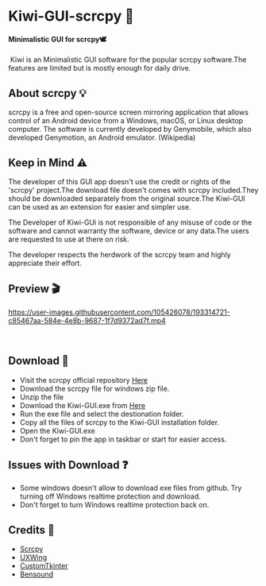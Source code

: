 # Kiwi-GUI-scrcpy 🥝
#### Minimalistic GUI for scrcpy🕊️
&nbsp;Kiwi is an Minimalistic GUI software for the popular scrcpy software.The features are limited but is mostly enough for daily drive.
## About scrcpy 💡

scrcpy is a free and open-source screen mirroring application that allows control of an Android device from a Windows, macOS, or Linux desktop computer. The software is currently developed by Genymobile, which also developed Genymotion, an Android emulator. (Wikipedia)

## Keep in Mind ⚠️
The developer of this GUI app doesn't use the credit or rights of the 'scrcpy' project.The download file doesn't comes with scrcpy included.They should be downloaded separately from the original source.The Kiwi-GUI can be used as an extension for easier and simpler use.
&nbsp;

The Developer of Kiwi-GUi is not responsible of any misuse of code or the software and cannot warranty the software, device or any data.The users are requested to use at there on risk.
&nbsp;

The developer respects the herdwork of the scrcpy team and highly appreciate their effort. 

## Preview 🎬

https://user-images.githubusercontent.com/105426078/193314721-c85467aa-584e-4e8b-9687-1f7d9372ad7f.mp4

&nbsp;
## Download 🎯
- Visit the scrcpy official repository [Here](https://github.com/Genymobile/scrcpy)
- Download the scrcpy file for windows zip file.
- Unzip the file
- Download the Kiwi-GUI.exe from [Here](https://bit.ly/3rl4lAU)
- Run the exe file and select the destionation folder.
- Copy all the files of scrcpy to the Kiwi-GUI installation folder.
- Open the Kiwi-GUI.exe 
- Don't forget to pin the app in taskbar or start for easier access.

## Issues with Download ❓
- Some windows doesn't allow to download exe files from github. Try turning off Windows realtime protection and download.
- Don't forget to turn Windows realtime protection back on.

## Credits 💎

- [Scrcpy](https://github.com/Genymobile/scrcpy)
- [UXWing](https://uxwing.com/kiwi-food-icon/)
- [CustomTkinter](https://github.com/TomSchimansky/CustomTkinter)
- [Bensound](https://www.bensound.com/royalty-free-music/track/all-that-chill-hop)

